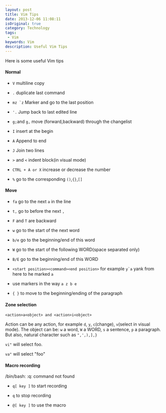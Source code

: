 ```yaml
---
layout: post
title: Vim Tips
date: 2013-12-06 11:08:11
isOriginal: true
category: Technology
tags:
 - Vim
keywords: Vim
description: Useful Vim Tips
---
```


Here is some useful Vim tips

#### Normal 

* `V` multiline copy

* `.` duplicate last command

* ``mz `z`` Marker and go to the last position 

* ``'.`` Jump back to last edited line

* `g;`and `g,` move (forward,backward) through the changelist

* `I` insert at the begin 

* `A` Append to end

* `J` Join two lines

* `>` and `<` indent block(in visual mode)

* `CTRL + A or X` increase or decrease the number

* `%` go to the corresponding `()`,`{}`,`[]`

#### Move

* `fa` go to the next `a` in the line

* `t,` go to before the next `,` 

* `F` and `T` are backward

* `w` go to the start of the next word

* `b/e` go to the beginning/end of this word

* `W` go to the start of the following WORD(space separated only)

* `B/E` go to the beginning/end of this WORD

* `<start position><command><end position>` for example ``y`a`` yank from here to he marked ``a``

* use markers in the way `a z b e`

* `{ }` to move to the beginning/ending of the paragraph

#### Zone selection

 `<action>a<object> and <action>i<object>`

 Action can be any action, for example `d`, `y`, `c`(change), `v`(select in visual mode). The object can be:
 `w` a word, `W` a WORD, `s` a sentence, `p` a paragraph. But also, natural character such as ``",',),],}``

 `vi"` will select foo.

 `va"` will select "foo"

#### Macro recording

/bin/bash: :q: command not found

  * `q[ key ]` to start recording

  * `q` to stop recording

  * `@[ key ]` to use the macro
  ```



